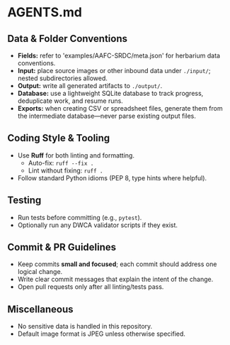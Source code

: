 # AGENTS.md

## Data & Folder Conventions
- **Fields:** refer to 'examples/AAFC-SRDC/meta.json' for herbarium data conventions.
- **Input:** place source images or other inbound data under `./input/`; nested subdirectories allowed.
- **Output:** write all generated artifacts to `./output/`.
- **Database:** use a lightweight SQLite database to track progress, deduplicate work, and resume runs.
- **Exports:** when creating CSV or spreadsheet files, generate them from the intermediate database—never parse existing output files.

## Coding Style & Tooling
- Use **Ruff** for both linting and formatting.
  - Auto-fix: `ruff --fix .`
  - Lint without fixing: `ruff .`
- Follow standard Python idioms (PEP 8, type hints where helpful).

## Testing
- Run tests before committing (e.g., `pytest`).
- Optionally run any DWCA validator scripts if they exist.

## Commit & PR Guidelines
- Keep commits **small and focused**; each commit should address one logical change.
- Write clear commit messages that explain the intent of the change.
- Open pull requests only after all linting/tests pass.

## Miscellaneous
- No sensitive data is handled in this repository.
- Default image format is JPEG unless otherwise specified.
